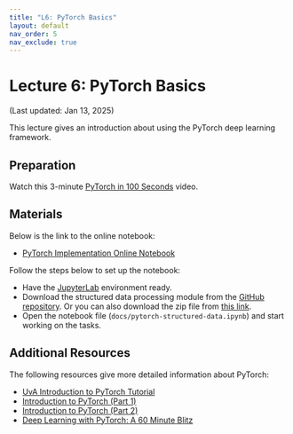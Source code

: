 ```yaml
---
title: "L6: PyTorch Basics"
layout: default
nav_order: 5
nav_exclude: true
---
```


# Lecture 6: PyTorch Basics

(Last updated: Jan 13, 2025)

This lecture gives an introduction about using the PyTorch deep learning framework.

## Preparation

Watch this 3-minute [PyTorch in 100 Seconds](https://www.youtube.com/watch?v=ORMx45xqWkA) video.

## Materials

Below is the link to the online notebook:
- [PyTorch Implementation Online Notebook](https://multix.io/structured-data-module/docs/pytorch-structured-data.html)

Follow the steps below to set up the notebook:
- Have the [JupyterLab](https://jupyter.org/install) environment ready.
- Download the structured data processing module from the [GitHub repository](https://github.com/MultiX-Amsterdam/structured-data-module). Or you can also download the zip file from [this link](https://github.com/MultiX-Amsterdam/structured-data-module/archive/refs/heads/main.zip).
- Open the notebook file (`docs/pytorch-structured-data.ipynb`) and start working on the tasks.

## Additional Resources

The following resources give more detailed information about PyTorch:
- [UvA Introduction to PyTorch Tutorial](https://uvadlc-notebooks.readthedocs.io/en/latest/tutorial_notebooks/tutorial2/Introduction_to_PyTorch.html)
- [Introduction to PyTorch (Part 1)](https://www.youtube.com/watch?v=wnKZZgFQY-E)
- [Introduction to PyTorch (Part 2)](https://www.youtube.com/watch?v=schbjeU5X2g)
- [Deep Learning with PyTorch: A 60 Minute Blitz](https://pytorch.org/tutorials/beginner/deep_learning_60min_blitz.html)
